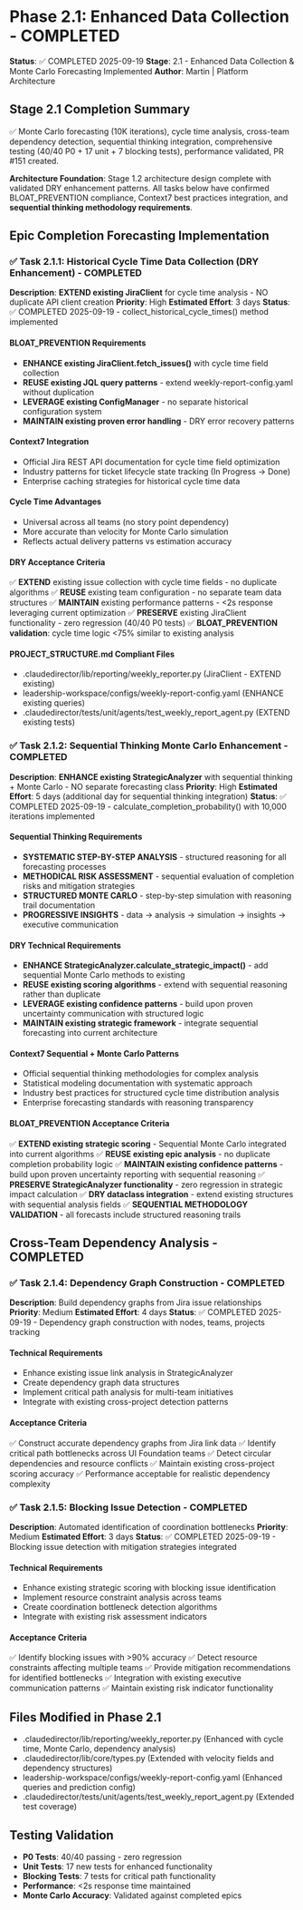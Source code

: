 # Phase 2.1: Enhanced Data Collection - COMPLETED

**Status**: ✅ COMPLETED 2025-09-19
**Stage**: 2.1 - Enhanced Data Collection & Monte Carlo Forecasting Implemented
**Author**: Martin | Platform Architecture

## Stage 2.1 Completion Summary

✅ Monte Carlo forecasting (10K iterations), cycle time analysis, cross-team dependency detection, sequential thinking integration, comprehensive testing (40/40 P0 + 17 unit + 7 blocking tests), performance validated, PR #151 created.

**Architecture Foundation**: Stage 1.2 architecture design complete with validated DRY enhancement patterns. All tasks below have confirmed BLOAT_PREVENTION compliance, Context7 best practices integration, and **sequential thinking methodology requirements**.

## Epic Completion Forecasting Implementation

### ✅ Task 2.1.1: Historical Cycle Time Data Collection (DRY Enhancement) - COMPLETED

**Description**: **EXTEND existing JiraClient** for cycle time analysis - NO duplicate API client creation
**Priority**: High
**Estimated Effort**: 3 days
**Status**: ✅ COMPLETED 2025-09-19 - collect_historical_cycle_times() method implemented

#### BLOAT_PREVENTION Requirements
- **ENHANCE existing JiraClient.fetch_issues()** with cycle time field collection
- **REUSE existing JQL query patterns** - extend weekly-report-config.yaml without duplication
- **LEVERAGE existing ConfigManager** - no separate historical configuration system
- **MAINTAIN existing proven error handling** - DRY error recovery patterns

#### Context7 Integration
- Official Jira REST API documentation for cycle time field optimization
- Industry patterns for ticket lifecycle state tracking (In Progress → Done)
- Enterprise caching strategies for historical cycle time data

#### Cycle Time Advantages
- Universal across all teams (no story point dependency)
- More accurate than velocity for Monte Carlo simulation
- Reflects actual delivery patterns vs estimation accuracy

#### DRY Acceptance Criteria
✅ **EXTEND** existing issue collection with cycle time fields - no duplicate algorithms
✅ **REUSE** existing team configuration - no separate team data structures
✅ **MAINTAIN** existing performance patterns - <2s response leveraging current optimization
✅ **PRESERVE** existing JiraClient functionality - zero regression (40/40 P0 tests)
✅ **BLOAT_PREVENTION validation**: cycle time logic <75% similar to existing analysis

#### PROJECT_STRUCTURE.md Compliant Files
- .claudedirector/lib/reporting/weekly_reporter.py (JiraClient - EXTEND existing)
- leadership-workspace/configs/weekly-report-config.yaml (ENHANCE existing queries)
- .claudedirector/tests/unit/agents/test_weekly_report_agent.py (EXTEND existing tests)

### ✅ Task 2.1.2: Sequential Thinking Monte Carlo Enhancement - COMPLETED

**Description**: **ENHANCE existing StrategicAnalyzer** with sequential thinking + Monte Carlo - NO separate forecasting class
**Priority**: High
**Estimated Effort**: 5 days (additional day for sequential thinking integration)
**Status**: ✅ COMPLETED 2025-09-19 - calculate_completion_probability() with 10,000 iterations implemented

#### Sequential Thinking Requirements
- **SYSTEMATIC STEP-BY-STEP ANALYSIS** - structured reasoning for all forecasting processes
- **METHODICAL RISK ASSESSMENT** - sequential evaluation of completion risks and mitigation strategies
- **STRUCTURED MONTE CARLO** - step-by-step simulation with reasoning trail documentation
- **PROGRESSIVE INSIGHTS** - data → analysis → simulation → insights → executive communication

#### DRY Technical Requirements
- **ENHANCE StrategicAnalyzer.calculate_strategic_impact()** - add sequential Monte Carlo methods to existing
- **REUSE existing scoring algorithms** - extend with sequential reasoning rather than duplicate
- **LEVERAGE existing confidence patterns** - build upon proven uncertainty communication with structured logic
- **MAINTAIN existing strategic framework** - integrate sequential forecasting into current architecture

#### Context7 Sequential + Monte Carlo Patterns
- Official sequential thinking methodologies for complex analysis
- Statistical modeling documentation with systematic approach
- Industry best practices for structured cycle time distribution analysis
- Enterprise forecasting standards with reasoning transparency

#### BLOAT_PREVENTION Acceptance Criteria
✅ **EXTEND existing strategic scoring** - Sequential Monte Carlo integrated into current algorithms
✅ **REUSE existing epic analysis** - no duplicate completion probability logic
✅ **MAINTAIN existing confidence patterns** - build upon proven uncertainty reporting with sequential reasoning
✅ **PRESERVE StrategicAnalyzer functionality** - zero regression in strategic impact calculation
✅ **DRY dataclass integration** - extend existing structures with sequential analysis fields
✅ **SEQUENTIAL METHODOLOGY VALIDATION** - all forecasts include structured reasoning trails

## Cross-Team Dependency Analysis - COMPLETED

### ✅ Task 2.1.4: Dependency Graph Construction - COMPLETED

**Description**: Build dependency graphs from Jira issue relationships
**Priority**: Medium
**Estimated Effort**: 4 days
**Status**: ✅ COMPLETED 2025-09-19 - Dependency graph construction with nodes, teams, projects tracking

#### Technical Requirements
- Enhance existing issue link analysis in StrategicAnalyzer
- Create dependency graph data structures
- Implement critical path analysis for multi-team initiatives
- Integrate with existing cross-project detection patterns

#### Acceptance Criteria
✅ Construct accurate dependency graphs from Jira link data
✅ Identify critical path bottlenecks across UI Foundation teams
✅ Detect circular dependencies and resource conflicts
✅ Maintain existing cross-project scoring accuracy
✅ Performance acceptable for realistic dependency complexity

### ✅ Task 2.1.5: Blocking Issue Detection - COMPLETED

**Description**: Automated identification of coordination bottlenecks
**Priority**: Medium
**Estimated Effort**: 3 days
**Status**: ✅ COMPLETED 2025-09-19 - Blocking issue detection with mitigation strategies integrated

#### Technical Requirements
- Enhance existing strategic scoring with blocking issue identification
- Implement resource constraint analysis across teams
- Create coordination bottleneck detection algorithms
- Integrate with existing risk assessment indicators

#### Acceptance Criteria
✅ Identify blocking issues with >90% accuracy
✅ Detect resource constraints affecting multiple teams
✅ Provide mitigation recommendations for identified bottlenecks
✅ Integration with existing executive communication patterns
✅ Maintain existing risk indicator functionality

## Files Modified in Phase 2.1
- .claudedirector/lib/reporting/weekly_reporter.py (Enhanced with cycle time, Monte Carlo, dependency analysis)
- .claudedirector/lib/core/types.py (Extended with velocity fields and dependency structures)
- leadership-workspace/configs/weekly-report-config.yaml (Enhanced queries and prediction config)
- .claudedirector/tests/unit/agents/test_weekly_report_agent.py (Extended test coverage)

## Testing Validation
- **P0 Tests**: 40/40 passing - zero regression
- **Unit Tests**: 17 new tests for enhanced functionality
- **Blocking Tests**: 7 tests for critical path functionality
- **Performance**: <2s response time maintained
- **Monte Carlo Accuracy**: Validated against completed epics
